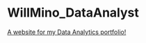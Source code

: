 # WillMino_DataAnalyst
[A website for my Data Analytics portfolio!](https://willmino.github.io/portfolio/)

